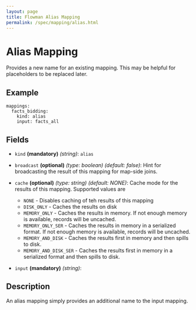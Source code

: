 ```yaml
---
layout: page
title: Flowman Alias Mapping
permalink: /spec/mapping/alias.html
---
```

# Alias Mapping

Provides a new name for an existing mapping. This may be helpful for placeholders
to be replaced later.

## Example
```
mappings:
  facts_bidding:
    kind: alias
    input: facts_all
```

## Fields
* `kind` **(mandatory)** *(string)*: `alias`

* `broadcast` **(optional)** *(type: boolean)* *(default: false)*: 
Hint for broadcasting the result of this mapping for map-side joins.

* `cache` **(optional)** *(type: string)* *(default: NONE)*:
Cache mode for the results of this mapping. Supported values are
  * `NONE` - Disables caching of teh results of this mapping
  * `DISK_ONLY` - Caches the results on disk
  * `MEMORY_ONLY` - Caches the results in memory. If not enough memory is available, records will be uncached.
  * `MEMORY_ONLY_SER` - Caches the results in memory in a serialized format. If not enough memory is available, records will be uncached.
  * `MEMORY_AND_DISK` - Caches the results first in memory and then spills to disk.
  * `MEMORY_AND_DISK_SER` - Caches the results first in memory in a serialized format and then spills to disk.

* `input` **(mandatory)** *(string)*:

## Description
An alias mapping simply provides an additional name to the input mapping.

